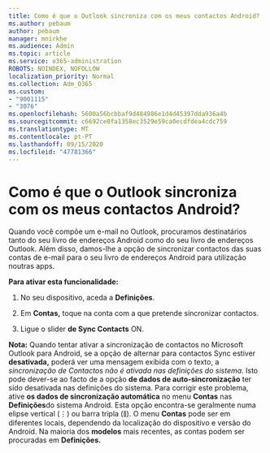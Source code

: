 ```yaml
---
title: Como é que o Outlook sincroniza com os meus contactos Android?
ms.author: pebaum
author: pebaum
manager: mnirkhe
ms.audience: Admin
ms.topic: article
ms.service: o365-administration
ROBOTS: NOINDEX, NOFOLLOW
localization_priority: Normal
ms.collection: Adm_O365
ms.custom:
- "9001115"
- "3076"
ms.openlocfilehash: 5600a56bcbbaf9d484986e1d4d45397dda936a4b
ms.sourcegitcommit: c6692ce0fa1358ec3529e59ca0ecdfdea4cdc759
ms.translationtype: MT
ms.contentlocale: pt-PT
ms.lasthandoff: 09/15/2020
ms.locfileid: "47781366"
---
```

# <a name="how-does-outlook-sync-with-my-android-contacts"></a>Como é que o Outlook sincroniza com os meus contactos Android?

Quando você compõe um e-mail no Outlook, procuramos destinatários tanto do seu livro de endereços Android como do seu livro de endereços Outlook. Além disso, damos-lhe a opção de sincronizar contactos das suas contas de e-mail para o seu livro de endereços Android para utilização noutras apps. 
 
**Para ativar esta funcionalidade:**
 
1. No seu dispositivo, aceda a **Definições**.

2. Em **Contas,** toque na conta com a que pretende sincronizar contactos.

3. Ligue o slider **de Sync Contacts** ON.
 
**Nota:** Quando tentar ativar a sincronização de contactos no Microsoft Outlook para Android, se a opção de alternar para contactos Sync estiver **desativada,** poderá ver uma mensagem exibida com o texto, a *sincronização de Contactos não é ativada nas definições do sistema*. Isto pode dever-se ao facto de a opção **de dados de auto-sincronização** ter sido desativada nas definições do sistema. Para corrigir este problema, ative  **os dados de sincronização automática** no menu  **Contas** nas  **Definições**do sistema Android. Esta opção encontra-se geralmente numa elipse vertical (⋮) ou barra tripla (⫼). O menu  **Contas** pode ser em diferentes locais, dependendo da localização do dispositivo e versão do Android. Na maioria dos **modelos** mais recentes, as contas podem ser procuradas em **Definições.**